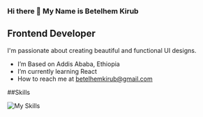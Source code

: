 ### Hi there 👋 My Name is Betelhem Kirub
## Frontend Developer

I'm passionate about creating beautiful and functional UI designs.


-  I’m Based on Addis Ababa, Ethiopia
-  I’m currently learning React
-  How to reach me at betelhemkirub@gmail.com

##Skills

![My Skills](https://skillicons.dev/icons?i=py,html,css,sass,tailwind,react,git,github,)

